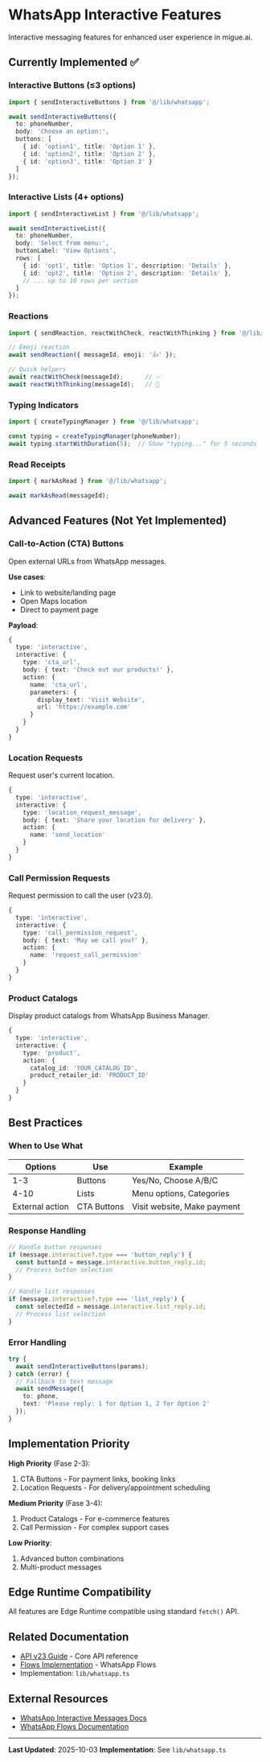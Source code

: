 # WhatsApp Interactive Features

Interactive messaging features for enhanced user experience in migue.ai.

## Currently Implemented ✅

### Interactive Buttons (≤3 options)
```typescript
import { sendInteractiveButtons } from '@/lib/whatsapp';

await sendInteractiveButtons({
  to: phoneNumber,
  body: 'Choose an option:',
  buttons: [
    { id: 'option1', title: 'Option 1' },
    { id: 'option2', title: 'Option 2' },
    { id: 'option3', title: 'Option 3' }
  ]
});
```

### Interactive Lists (4+ options)
```typescript
import { sendInteractiveList } from '@/lib/whatsapp';

await sendInteractiveList({
  to: phoneNumber,
  body: 'Select from menu:',
  buttonLabel: 'View Options',
  rows: [
    { id: 'opt1', title: 'Option 1', description: 'Details' },
    { id: 'opt2', title: 'Option 2', description: 'Details' },
    // ... up to 10 rows per section
  ]
});
```

### Reactions
```typescript
import { sendReaction, reactWithCheck, reactWithThinking } from '@/lib/whatsapp';

// Emoji reaction
await sendReaction({ messageId, emoji: '👍' });

// Quick helpers
await reactWithCheck(messageId);      // ✅
await reactWithThinking(messageId);   // 🤔
```

### Typing Indicators
```typescript
import { createTypingManager } from '@/lib/whatsapp';

const typing = createTypingManager(phoneNumber);
await typing.startWithDuration(5);  // Show "typing..." for 5 seconds
```

### Read Receipts
```typescript
import { markAsRead } from '@/lib/whatsapp';

await markAsRead(messageId);
```

## Advanced Features (Not Yet Implemented)

### Call-to-Action (CTA) Buttons
Open external URLs from WhatsApp messages.

**Use cases**:
- Link to website/landing page
- Open Maps location
- Direct to payment page

**Payload**:
```typescript
{
  type: 'interactive',
  interactive: {
    type: 'cta_url',
    body: { text: 'Check out our products!' },
    action: {
      name: 'cta_url',
      parameters: {
        display_text: 'Visit Website',
        url: 'https://example.com'
      }
    }
  }
}
```

### Location Requests
Request user's current location.

```typescript
{
  type: 'interactive',
  interactive: {
    type: 'location_request_message',
    body: { text: 'Share your location for delivery' },
    action: {
      name: 'send_location'
    }
  }
}
```

### Call Permission Requests
Request permission to call the user (v23.0).

```typescript
{
  type: 'interactive',
  interactive: {
    type: 'call_permission_request',
    body: { text: 'May we call you?' },
    action: {
      name: 'request_call_permission'
    }
  }
}
```

### Product Catalogs
Display product catalogs from WhatsApp Business Manager.

```typescript
{
  type: 'interactive',
  interactive: {
    type: 'product',
    action: {
      catalog_id: 'YOUR_CATALOG_ID',
      product_retailer_id: 'PRODUCT_ID'
    }
  }
}
```

## Best Practices

### When to Use What

| Options | Use | Example |
|---------|-----|---------|
| 1-3 | Buttons | Yes/No, Choose A/B/C |
| 4-10 | Lists | Menu options, Categories |
| External action | CTA Buttons | Visit website, Make payment |

### Response Handling

```typescript
// Handle button responses
if (message.interactive?.type === 'button_reply') {
  const buttonId = message.interactive.button_reply.id;
  // Process button selection
}

// Handle list responses
if (message.interactive?.type === 'list_reply') {
  const selectedId = message.interactive.list_reply.id;
  // Process list selection
}
```

### Error Handling

```typescript
try {
  await sendInteractiveButtons(params);
} catch (error) {
  // Fallback to text message
  await sendMessage({
    to: phone,
    text: 'Please reply: 1 for Option 1, 2 for Option 2'
  });
}
```

## Implementation Priority

**High Priority** (Fase 2-3):
1. CTA Buttons - For payment links, booking links
2. Location Requests - For delivery/appointment scheduling

**Medium Priority** (Fase 3-4):
1. Product Catalogs - For e-commerce features
2. Call Permission - For complex support cases

**Low Priority**:
1. Advanced button combinations
2. Multi-product messages

## Edge Runtime Compatibility

All features are Edge Runtime compatible using standard `fetch()` API.

## Related Documentation

- [API v23 Guide](./api-v23-guide.md) - Core API reference
- [Flows Implementation](./flows-implementation.md) - WhatsApp Flows
- Implementation: `lib/whatsapp.ts`

## External Resources

- [WhatsApp Interactive Messages Docs](https://developers.facebook.com/docs/whatsapp/cloud-api/guides/send-messages#interactive-messages)
- [WhatsApp Flows Documentation](https://developers.facebook.com/docs/whatsapp/flows)

---

**Last Updated**: 2025-10-03
**Implementation**: See `lib/whatsapp.ts`
